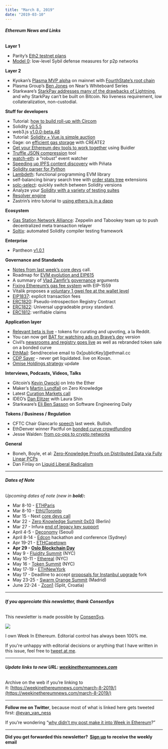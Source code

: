 ```yaml
---
title: "March 8, 2019"
date: "2019-03-10"
---
```


###### **Ethereum News and Links**

**Layer 1**

- Parity’s [Eth2 testnet plans](https://github.com/paritytech/shasper/wiki/Shasper-Testnet-Plans)
- [Model 0](https://blog.golemproject.net/model-0-low-level-defence-measures-for-sybil-attacks-in-p2p-networks/): low-level Sybil defense measures for p2p networks

**Layer 2**

- Kyokan’s [Plasma MVP alpha](https://medium.com/kyokan-llc/announcing-our-plasma-mvp-alpha-23a8bc9673fc) on mainnet with [FourthState’s root chain](https://github.com/FourthState/plasma-mvp-rootchain/releases/tag/v1.0.0)
- Plasma Group’s [Ben Jones](https://youtu.be/-8Jp7VjspQE) on Near’s Whiteboard Series
- Starkware’s [StarkPay addresses many of the drawbacks of Lightning](https://medium.com/starkware/when-lightning-starks-a90819be37ba), and why StarkPay can’t be built on Bitcoin. No liveness requirement, low collateralization, non-custodial.

**Stuff for developers**

- Tutorial: [how to build roll-up with Circom](https://github.com/GuthL/roll_up_circom_tutorial)
- Solidity [v0.5.5](https://github.com/ethereum/solidity/releases/tag/v0.5.5)
- web3.js [v1.0.0-beta.48](https://github.com/ethereum/web3.js/releases/tag/v1.0.0-beta.48)
- Tutorial: [Solidity + Vue.js simple auction](https://medium.com/openberry/ethereum-solidity-vue-js-tutorial-simple-auction-dapp-within-10-minutes-76ba48156b2)
- 0age: on [efficient gas storage](https://medium.com/coinmonks/on-efficient-ethereum-storage-c76869591add) with CREATE2
- [Get your Ethereum dev tools to work together](https://medium.com/nomic-labs-blog/how-to-create-a-buidler-plugin-b60432bf6d75) using Buidler
- [Truffle JSON compression](https://github.com/smallbatch-apps/truffle-artifact-compression) tool
- [watch-eth](https://github.com/plasma-group/watch-eth): a “robust” event watcher
- [Speeding up IPFS content discovery](https://medium.com/pinata/speeding-up-ipfs-pinning-through-swarm-connections-b509b1471986) with Piñata
- [Solidity parser for Python](https://github.com/ConsenSys/python-solidity-parser)
- [Lambdeth](https://github.com/siromivel/lambdeth): functional programming EVM library
- self-balancing binary search tree with [order stats tree](https://github.com/rob-Hitchens/OrderStatisticsTree) extensions
- [solc-select](https://github.com/trailofbits/solc-select): quickly switch between Solidity versions
- Analyze your [Solidity with a variety of testing suites](https://github.com/YangVincent/SmartContractTester)
- [Resolver engine](https://punkers.co/blog/2019/2/15/introducing-resolver-engine-for-ethereum-interoperabillity)
- Zastrin’s intro tutorial to [using ethers.js in a dapp](https://www.zastrin.com/tutorials/build-an-ethereum-dapp-using-ethersjs)

**Ecosystem**

- [Gas Station Network Alliance](https://blog.zeppelinos.org/gas-station-network-alliance/): Zeppelin and Tabookey team up to push decentralized meta transaction relayer
- [Soltix](https://github.com/eth-sri/soltix): automated Solidity compiler testing framework

**Enterprise**

- Pantheon [v1.0.1](https://github.com/PegaSysEng/pantheon/releases/tag/1.0.1)

**Governance and Standards**

- [Notes from last week’s core devs](https://github.com/ethereum/pm/blob/23873c4d25c8846d1da5c3ec0803f676f9a4db26/All%20Core%20Devs%20Meetings/Meeting%2056.md) call.
- Roadmap for [EVM evolution and EIP615](https://medium.com/spadebuilders/evm-evolution-roadmap-f8b8e3a73882)
- A summary of [Vlad Zamfir’s governance](https://twitter.com/MuteDialog/status/1102267902017847296) arguments
- [Fixing Ethereum’s gas fee system](https://medium.com/@eric.conner/fixing-the-ethereum-fee-market-eip-1559-9109f1c1814b) with EIP-1559
- Vitalik proposes a [voluntary 1 gwei fee at the wallet level](https://twitter.com/VitalikButerin/status/1103997378967810048)
- [EIP1837](https://github.com/ethereum/EIPs/issues/1837): explicit transaction fees
- [ERC1820](https://github.com/ethereum/EIPs/pull/1820/files): Pseudo-introspection Registry Contract
- [ERC1822](https://github.com/ethereum/EIPs/blob/master/EIPS/eip-1822.md): Universal upgradeable proxy standard.
- [ERC1812](https://github.com/ethereum/EIPs/pull/1812/files): verifiable claims

**Application layer**

- [Relevant beta is live](https://blog.relevant.community/relevant-beta-is-live-c385d0e1286c) - tokens for curating and upvoting, a la Reddit.
- You can now get [BAT for watching ads on Brave’s dev](https://brave.com/ad-platform-enters-second-phase/) version
- Civil’s [newsrooms and registry goes live](https://blog.joincivil.com/civil-means-journalism-3fd7a6be8aee) as well as rebranded token sale on a bonded curve
- [EthMail](https://ethmail.cc/): Send/receive email to 0x\[publicKey\]@ethmail.cc
- [CDP Saver](https://cdpsaver.com/) - never get liquidated. live on Kovan.
- [Omise Holdings strategy](https://medium.com/@jun_omise/omise-holdings-strategy-update-d92180359a9c) update

**Interviews, Podcasts, Videos, Talks** 

- Gitcoin’s [Kevin Owocki](https://podcast.ethhub.io/gitcoin-growing-open-source-software-with-kevin-owocki) on Into the Ether
- Maker’s [Martin Lundfall](https://www.zeroknowledge.fm/67) on Zero Knowledge
- Latest [Curation Markets call](https://www.youtube.com/watch?v=68mqYUlW4jw)
- IDEO’s [Dan Elitzer](https://unchainedpodcast.com/how-to-earn-money-on-collateral-in-defi-and-why-thats-risky/) with Laura Shin
- Starkware’s [Eli Ben Sasson](https://softwareengineeringdaily.com/2019/03/04/starkware-transparent-computational-integrity-with-eli-ben-sasson/) on Software Engineering Daily

**Tokens / Business / Regulation**

- CFTC Chair Giancarlo [speech](https://www.cftc.gov/PressRoom/SpeechesTestimony/opagiancarlo66) last week. Bullish.
- EthDenver winner Pactful on [bonded curve crowdfunding](https://medium.com/@abbey_titcomb/crowdfunding-the-commons-d590238d8c3c)
- Jesse Walden: [from co-ops to crypto networks](https://a16z.com/2019/03/02/cooperatives-cryptonetworks/)

**General**

- Boneh, Boyle, et al: [Zero-Knowledge Proofs on Distributed Data via Fully Linear PCPs](https://eprint.iacr.org/2019/188)
- Dan Finlay on [Liquid Liberal Radicalism](https://medium.com/capabul/liquid-liberal-radicalism-bf302745e669)

* * *

###### **Dates of Note**

_Upcoming dates of note (new in **bold**)_**:**

- Mar 8-10 - [ETHParis](https://ethparis.com/) 
- Mar 8-10 - [EthUToronto](https://www.ethuoft.ca/)
- Mar 15 - Next [core devs call](https://github.com/ethereum/pm/issues/83)
- Mar 22 - [Zero Knowledge Summit 0x03](https://www.zeroknowledge.fm/summit) (Berlin)
- Mar 27 - Infura [end of legacy key support](https://blog.infura.io/infura-dashboard-update-9f02d0643eb3) 
- April 4-5 - [Deconomy](https://deconomy.com/seoul2019/) (Seoul)
- April 8-14 - [Edcon](https://www.edcon.io/) hackathon and conference (Sydney)
- Apr 19-21 - [ETHCapetown](http://ethcapetown.com/)
- **Apr 29 - [Oslo Blockchain Day](https://osloblockchainday.no/)**
- May 9 - [Fluidity Summit](https://www.fluiditysummit.com/) (NYC)
- May 10-11 - [Ethereal](https://etherealsummit.com/?ref=weekinethereum) (NYC)
- May 16 - [Token Summit](http://tokensummit.com/) (NYC)
- May 17-19 - [ETHNewYork](https://medium.com/ethglobal/ethglobal-2019-updates-get-your-calendars-ready-1977e9315aee)
- May 17 - Deadline to accept [proposals for Instanbul upgrade](https://en.ethereum.wiki/roadmap/istanbul) fork
- May 23-25 - [Swarm Orange Summit](https://www.eventbrite.com/e/swarm-orange-summit-madrid-2019-tickets-57378034245) (Madrid)
- June 22-24 - [Zcon1](https://www.zfnd.org/zcon/) (Split, Croatia)

* * *

###### **If you appreciate this newsletter, thank ConsenSys**

This newsletter is made possible by [ConsenSys](https://consensys.net/).  

[![](https://d3b3sm9t19x0yd.cloudfront.net/image/fetch/w_1100,c_limit,q_auto:good,f_auto/https%3A%2F%2Fbucketeer-e05bbc84-baa3-437e-9518-adb32be77984.s3.amazonaws.com%2Fpublic%2Fimages%2F88b0273f-b85b-40c3-b3a2-d2c6a37a0603_240x240)](https://d3b3sm9t19x0yd.cloudfront.net/image/fetch/w_1100,c_limit,q_auto:good,f_auto/https%3A%2F%2Fbucketeer-e05bbc84-baa3-437e-9518-adb32be77984.s3.amazonaws.com%2Fpublic%2Fimages%2F88b0273f-b85b-40c3-b3a2-d2c6a37a0603_240x240)

  
I own Week In Ethereum. Editorial control has always been 100% me. 

If you're unhappy with editorial decisions or anything that I have written in this issue, feel free to [tweet at me](https://twitter.com/evan_van_ness).

* * *

###### **Update links to new URL: [weekinethereumnews.com](https://weekinethereumnews.com/)** 

Archive on the web if you’re linking to it: [https://weekinethereumnews.com/march-8-2019/](https://weekinethereumnews.com/march-8-2019/)

* * *

**Follow me on Twitter**, because most of what is linked here gets tweeted first: [@evan\_van\_ness](https://twitter.com/evan_van_ness)

If you’re wondering “[why didn’t my post make it into Week in Ethereum](https://www.evanvanness.com/post/179914035841/why-didnt-my-post-make-the-newsletter)?”

* * *

**Did you get forwarded this newsletter?  [Sign up](https://weekinethereum.substack.com/subscribe#about) to receive the weekly email**
